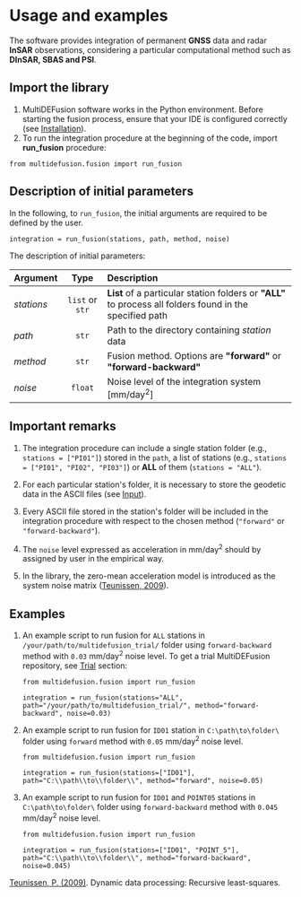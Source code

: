 # Usage and examples

The software provides integration of permanent **GNSS** data and radar **InSAR** observations, considering a particular computational method such as **DInSAR, SBAS and PSI**.

## Import the library

1. MultiDEFusion software works in the Python environment. Before starting the fusion process, ensure that your IDE is configured correctly (see [Installation](../installation/)).
2. To run the integration procedure at the beginning of the code, import **run_fusion** procedure:

`from multidefusion.fusion import run_fusion`


## Description of initial parameters

In the following, to `run_fusion`, the initial arguments are required to be defined by the user.

`integration = run_fusion(stations, path, method, noise)`

The description of initial parameters:

| Argument   | Type    | Description|
| :---       | :----:  | :---       |
| *stations* | `list` or `str`  | **List** of a particular station folders or **"ALL"** to process all folders found in the specified path|
| *path*     | `str`  | Path to the directory containing *station* data|
| *method*   | `str`  | Fusion method. Options are **"forward"** or **"forward-backward"**|
| *noise*    | `float`| Noise level of the integration system [mm/day<sup>2</sup>]

## Important remarks

1. The integration procedure can include a single station folder (e.g., `stations = ["PI01"]`) stored in the `path`, a list of stations (e.g., `stations = ["PI01", "PI02", "PI03"]`) or **ALL** of them (`stations = "ALL"`).

2. For each particular station's folder, it is necessary to store the geodetic data in the ASCII files (see [Input](../input/)).

3. Every ASCII file stored in the station's folder will be included in the integration procedure with respect to the chosen method (`"forward"` or `"forward-backward"`).

4. The `noise` level expressed as acceleration in mm/day<sup>2</sup> should by assigned by user in the empirical way.

5. In the library, the zero-mean acceleration model is introduced as the system noise matrix ([Teunissen, 2009](http://hdl.handle.net/20.500.11937/9039)).

## Examples

1. An example script to run fusion for `ALL` stations in `/your/path/to/multidefusion_trial/` folder using `forward-backward` method with `0.03` mm/day<sup>2</sup> noise level. To get a trial MultiDEFusion repository, see [Trial](../trial/) section:  

    ```
    from multidefusion.fusion import run_fusion

    integration = run_fusion(stations="ALL", path="/your/path/to/multidefusion_trial/", method="forward-backward", noise=0.03)
    ```
2. An example script to run fusion for `ID01` station in `C:\path\to\folder\` folder using `forward` method with `0.05` mm/day<sup>2</sup> noise level.

    ```
    from multidefusion.fusion import run_fusion

    integration = run_fusion(stations=["ID01"], path="C:\\path\\to\\folder\\", method="forward", noise=0.05)
    ```

3. An example script to run fusion for `ID01` and `POINT05` stations in `C:\path\to\folder\` folder using `forward-backward` method with `0.045` mm/day<sup>2</sup> noise level.

    ```
    from multidefusion.fusion import run_fusion

    integration = run_fusion(stations=["ID01", "POINT_5"], path="C:\\path\\to\\folder\\", method="forward-backward", noise=0.045)
    ```

[Teunissen, P. (2009)](http://hdl.handle.net/20.500.11937/9039). Dynamic data processing: Recursive least-squares.

